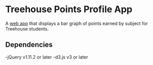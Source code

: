 # Treehouse Points Profile App

A [web app](http://danie11edotcom.github.io/TreehousePoints/) that displays a bar graph of points earned by subject for Treehouse students.

## Dependencies

-jQuery v1.11.2 or later
-d3.js v3 or later